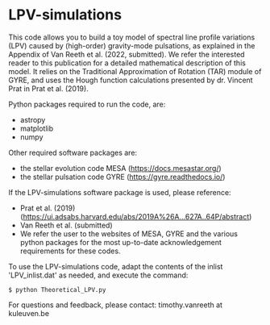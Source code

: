 # LPV-simulations

This code allows you to build a toy model of spectral line profile variations (LPV) caused by (high-order) gravity-mode pulsations, as explained in the Appendix of Van Reeth et al. (2022, submitted). We refer the interested reader to this publication for a detailed mathematical description of this model. It relies on the Traditional Approximation of Rotation (TAR) module of GYRE, and uses the Hough function calculations presented by dr. Vincent Prat in Prat et al. (2019).
    
Python packages required to run the code, are:
- astropy
- matplotlib
- numpy

Other required software packages are:
- the stellar evolution code MESA (https://docs.mesastar.org/)
- the stellar pulsation code GYRE (https://gyre.readthedocs.io/)

If the LPV-simulations software package is used, please reference:
- Prat et al. (2019) (https://ui.adsabs.harvard.edu/abs/2019A%26A...627A..64P/abstract)
- Van Reeth et al. (submitted)
- We refer the user to the websites of MESA, GYRE and the various python packages for the most up-to-date acknowledgement requirements for these codes.
    

To use the LPV-simulations code, adapt the contents of the inlist 'LPV_inlist.dat' as needed, and execute the command:

    $ python Theoretical_LPV.py
    
    
For questions and feedback, please contact: timothy.vanreeth at kuleuven.be
